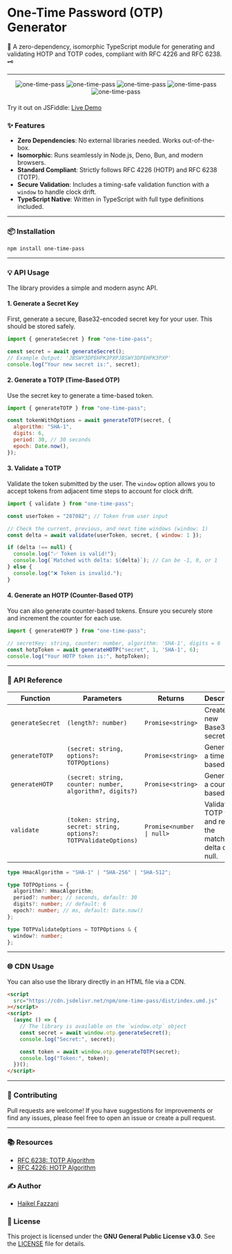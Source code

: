 # One-Time Password (OTP) Generator

🔐 A zero-dependency, isomorphic TypeScript module for generating and validating
HOTP and TOTP codes, compliant with RFC 4226 and RFC 6238. 🗝️

---

<div align="center" style="width:100%; text-align:center; margin-bottom:20px;">
  <img src="https://badgen.net/bundlephobia/minzip/one-time-pass" alt="one-time-pass" />
  <img src="https://badgen.net/bundlephobia/dependency-count/one-time-pass" alt="one-time-pass" />
  <img src="https://badgen.net/npm/v/one-time-pass" alt="one-time-pass" />
  <img src="https://badgen.net/npm/dt/one-time-pass" alt="one-time-pass" />
  <img src="https://data.jsdelivr.com/v1/package/npm/one-time-pass/badge" alt="one-time-pass"/>
</div>

Try it out on JSFiddle: [Live Demo](https://codepen.io/haikelfazzani/pen/pvjxdyp)

### ✨ Features

- **Zero Dependencies**: No external libraries needed. Works out-of-the-box.
- **Isomorphic**: Runs seamlessly in Node.js, Deno, Bun, and modern browsers.
- **Standard Compliant**: Strictly follows RFC 4226 (HOTP) and RFC 6238 (TOTP).
- **Secure Validation**: Includes a timing-safe validation function with a
  `window` to handle clock drift.
- **TypeScript Native**: Written in TypeScript with full type definitions
  included.

---

### 📦 Installation

```bash
npm install one-time-pass
```

---

### 💡 API Usage

The library provides a simple and modern async API.

#### **1. Generate a Secret Key**

First, generate a secure, Base32-encoded secret key for your user. This should
be stored safely.

```javascript
import { generateSecret } from "one-time-pass";

const secret = await generateSecret();
// Example Output: 'JBSWY3DPEHPK3PXPJBSWY3DPEHPK3PXP'
console.log("Your new secret is:", secret);
```

#### **2. Generate a TOTP (Time-Based OTP)**

Use the secret key to generate a time-based token.

```javascript
import { generateTOTP } from "one-time-pass";

const tokenWithOptions = await generateTOTP(secret, {
  algorithm: "SHA-1",
  digits: 6,
  period: 30, // 30 seconds
  epoch: Date.now(),
});
```

#### **3. Validate a TOTP**

Validate the token submitted by the user. The `window` option allows you to
accept tokens from adjacent time steps to account for clock drift.

```javascript
import { validate } from "one-time-pass";

const userToken = "287082"; // Token from user input

// Check the current, previous, and next time windows (window: 1)
const delta = await validate(userToken, secret, { window: 1 });

if (delta !== null) {
  console.log("✅ Token is valid!");
  console.log(`Matched with delta: ${delta}`); // Can be -1, 0, or 1
} else {
  console.log("❌ Token is invalid.");
}
```

#### **4. Generate an HOTP (Counter-Based OTP)**

You can also generate counter-based tokens. Ensure you securely store and
increment the counter for each use.

```javascript
import { generateHOTP } from "one-time-pass";

// secretKey: string, counter: number, algorithm: 'SHA-1', digits = 6
const hotpToken = await generateHOTP("secret", 1, 'SHA-1', 6);
console.log("Your HOTP token is:", hotpToken);
```

---

### 🔧 API Reference

| Function         | Parameters                                                       | Returns                   | Description                                                   |
| ---------------- | ---------------------------------------------------------------- | ------------------------- | ------------------------------------------------------------- |
| `generateSecret` | `(length?: number)`                                              | `Promise<string>`         | Creates a new Base32 secret key.                              |
| `generateTOTP`   | `(secret: string, options?: TOTPOptions)`                        | `Promise<string>`         | Generates a time-based OTP.                                   |
| `generateHOTP`   | `(secret: string, counter: number, algorithm?, digits?)`         | `Promise<string>`         | Generates a counter-based OTP.                                |
| `validate`       | `(token: string, secret: string, options?: TOTPValidateOptions)` | `Promise<number \| null>` | Validates a TOTP token and returns the matched delta or null. |

```ts
type HmacAlgorithm = "SHA-1" | "SHA-256" | "SHA-512";

type TOTPOptions = {
  algorithm?: HmacAlgorithm;
  period?: number; // seconds, default: 30
  digits?: number; // default: 6
  epoch?: number; // ms, default: Date.now()
};

type TOTPValidateOptions = TOTPOptions & {
  window?: number;
};
```

---

### 🌐 CDN Usage

You can also use the library directly in an HTML file via a CDN.

```html
<script
  src="https://cdn.jsdelivr.net/npm/one-time-pass/dist/index.umd.js"
></script>
<script>
  (async () => {
    // The library is available on the `window.otp` object
    const secret = await window.otp.generateSecret();
    console.log("Secret:", secret);

    const token = await window.otp.generateTOTP(secret);
    console.log("Token:", token);
  })();
</script>
```

---

### 🤝 Contributing

Pull requests are welcome\! If you have suggestions for improvements or find any
issues, please feel free to open an issue or create a pull request.

---

### 📚 Resources

- [RFC 6238: TOTP Algorithm](https://datatracker.ietf.org/doc/html/rfc6238)
- [RFC 4226: HOTP Algorithm](https://datatracker.ietf.org/doc/html/rfc4226)

### ✍️ Author

- [Haikel Fazzani](https://github.com/haikelfazzani)

### 📜 License

This project is licensed under the **GNU General Public License v3.0**. See the
[LICENSE](https://www.google.com/search?q=LICENSE) file for details.
